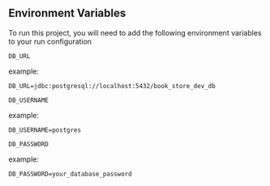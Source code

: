 ## Environment Variables

To run this project, you will need to add the following environment variables to your run configuration

`DB_URL`

example:

    DB_URL=jdbc:postgresql://localhost:5432/book_store_dev_db

`DB_USERNAME`

example:

    DB_USERNAME=postgres

`DB_PASSWORD`
        
example:

    DB_PASSWORD=your_database_password
